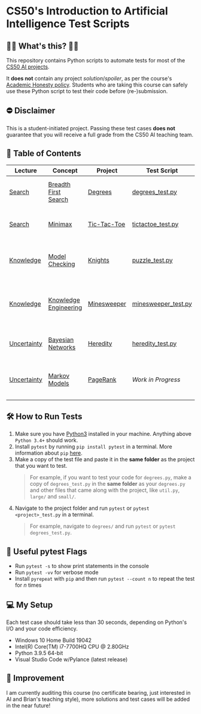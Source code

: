# CS50's Introduction to Artificial Intelligence Test Scripts

## 🤷‍♂️ What's this? 🤷‍♀️

This repository contains Python scripts to automate tests for most of the [CS50 AI projects](https://cs50.harvard.edu/ai/2020/).</br>

It **does not** contain any project *solution*/*spoiler*, as per the course's [Academic Honesty policy](https://cs50.harvard.edu/ai/2020/honesty/). Students who are taking this course can safely use these Python script to test their code before (re-)submission.

## ⛔ Disclaimer

This is a student-initiated project. Passing these test cases **does not** guarantee that you will receive a full grade from the CS50 AI teaching team.

## 📖 Table of Contents

| Lecture                                                  | Concept                                                                                  | Project                                                                 | Test Script                                | Description                                               |
| -------------------------------------------------------- | ---------------------------------------------------------------------------------------- | ----------------------------------------------------------------------- | ------------------------------------------ | --------------------------------------------------------- |
| [Search](https://cs50.harvard.edu/ai/2020/weeks/0/)      | [Breadth First Search](https://cs50.harvard.edu/ai/2020/notes/0/#breadth-first-search)   | [Degrees](https://cs50.harvard.edu/ai/2020/projects/0/degrees/)         | [degrees_test.py](degrees_test.py)         | Runs 2 test cases given by problem description            |
| [Search](https://cs50.harvard.edu/ai/2020/weeks/0/)      | [Minimax](https://cs50.harvard.edu/ai/2020/notes/0/#minimax)                             | [Tic-Tac-Toe](https://cs50.harvard.edu/ai/2020/projects/0/tictactoe/)   | [tictactoe_test.py](tictactoe_test.py)     | Let your AI play against itself for 10 rounds             |
| [Knowledge](https://cs50.harvard.edu/ai/2020/weeks/1/)   | [Model Checking](https://cs50.harvard.edu/ai/2020/notes/1/#inference)                    | [Knights](https://cs50.harvard.edu/ai/2020/projects/1/knights/)         | [puzzle_test.py](puzzle_test.py)           | Checks the correctness of the 4 puzzle results            |
| [Knowledge](https://cs50.harvard.edu/ai/2020/weeks/1/)   | [Knowledge Engineering](https://cs50.harvard.edu/ai/2020/notes/1/#knowledge-engineering) | [Minesweeper](https://cs50.harvard.edu/ai/2020/projects/1/minesweeper/) | [minesweeper_test.py](minesweeper_test.py) | Checks if your AI has ≈90% win rate over 1000 simulations |
| [Uncertainty](https://cs50.harvard.edu/ai/2020/weeks/2/) | [Bayesian Networks](https://cs50.harvard.edu/ai/2020/notes/2/#bayesian-networks)         | [Heredity](https://cs50.harvard.edu/ai/2020/projects/2/heredity/)       | [heredity_test.py](heredity_test.py)       | Runs 1 test case given by problem description             |
| [Uncertainty](https://cs50.harvard.edu/ai/2020/weeks/2/) | [Markov Models](https://cs50.harvard.edu/ai/2020/notes/2/#markov-models)                 | [PageRank](https://cs50.harvard.edu/ai/2020/projects/2/pagerank/)       | *Work in Progress*                         | Compares the output of the 2 implemented functions        |

## 🛠️ How to Run Tests

1. Make sure you have [Python3](https://www.python.org/downloads/) installed in your machine. Anything above `Python 3.4+` should work.
2. Install `pytest` by running `pip install pytest` in a terminal. More information about `pip` [here](https://realpython.com/what-is-pip/).
3. Make a copy of the test file and paste it in the **same folder** as the project that you want to test.
    > For example, if you want to test your code for `degrees.py`, make a copy of `degrees_test.py` in the **same folder** as your `degrees.py` and other files that came along with the project, like `util.py`, `large/` and `small/`.
4. Navigate to the project folder and run `pytest` or `pytest <project>_test.py` in a terminal.
    > For example, navigate to `degrees/` and run `pytest` or `pytest degrees_test.py`.

## 🚩 Useful pytest Flags

- Run `pytest -s` to show print statements in the console
- Run `pytest -vv` for verbose mode
- Install `pyrepeat` with `pip` and then run `pytest --count n` to repeat the test for *n* times

## 💻 My Setup

Each test case should take less than 30 seconds, depending on Python's I/O and your code efficiency.

- Windows 10 Home Build 19042
- Intel(R) Core(TM) i7-7700HQ CPU @ 2.80GHz
- Python 3.9.5 64-bit
- Visual Studio Code w/Pylance (latest release)

## 🤹 Improvement

I am currently auditing this course (no certificate bearing, just interested in AI and Brian's teaching style), more solutions and test cases will be added in the near future!
